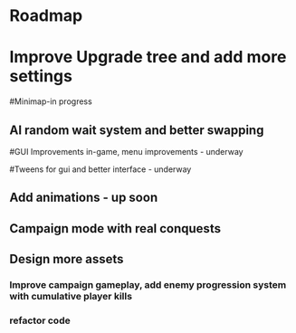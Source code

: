 # Roadmap

# Improve Upgrade tree and add more settings

#Minimap-in progress

## AI random wait system and better swapping

#GUI Improvements in-game, menu improvements - underway

#Tweens for gui and better interface - underway

## Add animations - up soon

## Campaign mode with real conquests

## Design more assets

### Improve campaign gameplay, add enemy progression system with cumulative player kills

### refactor code
